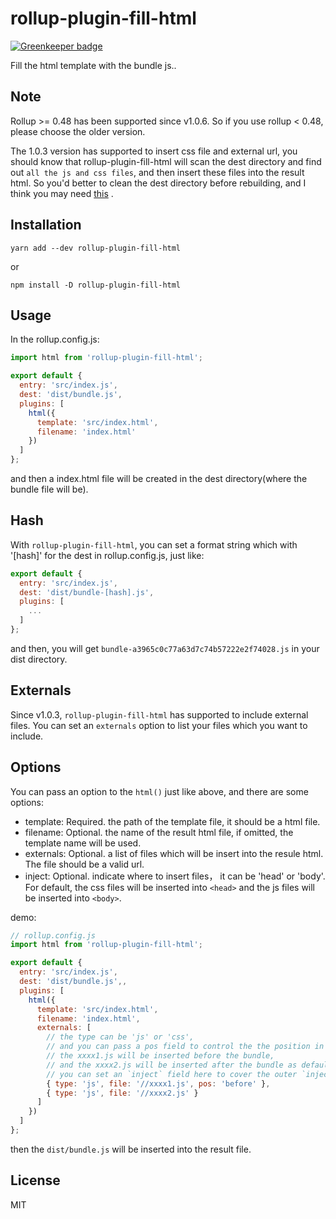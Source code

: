 # rollup-plugin-fill-html

[![Greenkeeper badge](https://badges.greenkeeper.io/lucker2046/rollup-plugin-template-html.svg)](https://greenkeeper.io/)

Fill the html template with the bundle js..

## Note

Rollup >= 0.48 has been supported since v1.0.6. So if you use rollup < 0.48, please choose the older version.

The 1.0.3 version has supported to insert css file and external url, you should know that rollup-plugin-fill-html will scan the dest directory and find out `all the js and css files`, and then insert these files into the result html. So you'd better to clean the dest directory before rebuilding, and I think you may need [this](https://github.com/alwaysonlinetxm/rollup-plugin-clean) .

## Installation

    yarn add --dev rollup-plugin-fill-html

or

    npm install -D rollup-plugin-fill-html

## Usage

In the rollup.config.js:

```JavaScript
import html from 'rollup-plugin-fill-html';

export default {
  entry: 'src/index.js',
  dest: 'dist/bundle.js',
  plugins: [
    html({
      template: 'src/index.html',
      filename: 'index.html'
    })
  ]
};
```
and then a index.html file will be created in the dest directory(where the bundle file will be).

## Hash

With `rollup-plugin-fill-html`, you can set a format string which with '[hash]' for the dest in rollup.config.js, just like:

```JavaScript
export default {
  entry: 'src/index.js',
  dest: 'dist/bundle-[hash].js',
  plugins: [
    ...
  ]
};
```

and then, you will get `bundle-a3965c0c77a63d7c74b57222e2f74028.js` in your dist directory.

## Externals

Since v1.0.3, `rollup-plugin-fill-html` has supported to include external files. You can set an `externals` option to list your files which you want to include.

## Options

You can pass an option to the `html()` just like above, and there are some options:

- template: Required. the path of the template file, it should be a html file.
- filename: Optional. the name of the result html file, if omitted, the template name will be used.
- externals: Optional. a list of files which will be insert into the resule html. The file should be a valid url.
- inject: Optional. indicate where to insert files， it can be 'head' or 'body'. For default, the css files will be inserted into `<head>` and the js files will be inserted into `<body>`.


demo:

```JavaScript
// rollup.config.js
import html from 'rollup-plugin-fill-html';

export default {
  entry: 'src/index.js',
  dest: 'dist/bundle.js',,
  plugins: [
    html({
      template: 'src/index.html',
      filename: 'index.html',
      externals: [
        // the type can be 'js' or 'css',
        // and you can pass a pos field to control the the position in which the file will be inserted.
        // the xxxx1.js will be inserted before the bundle,
        // and the xxxx2.js will be inserted after the bundle as default
        // you can set an `inject` field here to cover the outer `inject`
        { type: 'js', file: '//xxxx1.js', pos: 'before' },
        { type: 'js', file: '//xxxx2.js' }
      ]
    })
  ]
};
```

then the `dist/bundle.js` will be inserted into the result file.

## License

MIT
